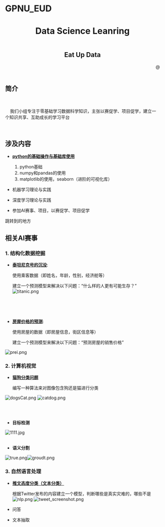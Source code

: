 # GPNU_EUD
<h1 align="center">Data Science Leanring</h1>
<div style="margin-top: 0.5in;">
    <h2 align="center">Eat Up Data</h2>
</div>

<div align="right"> @</div>
<br/>

## 简介

<br/>

&nbsp;&nbsp;&nbsp;&nbsp;我们小组专注于零基础学习数据科学知识，主张以赛促学、项目促学，建立一个知识共享、互助成长的学习平台

<br/>

## 涉及内容

- **[python的基础操作与基础库使用](#jump)**

    1. python基础
    2. numpy和pandas的使用
    3. matplotlib的使用，seaborn（进阶的可视化库）

- 机器学习理论与实践


- 深度学习理论与实践


- 参加AI赛事、项目，以赛促学、项目促学


<span id="jump">跳转到的地方</span>
## 相关AI赛事


### 1. 结构化数据挖掘



- **[泰坦尼克号的沉没](https://www.kaggle.com/c/titanic)**:

    使用乘客数据（即姓名，年龄，性别，经济舱等）
    
    建立一个预测模型来解决以下问题：“什么样的人更有可能生存？” 
![titanic.png](./.github/titanic.png)




<br/><br/>
<br/>


- **[房屋价格的预测](https://www.kaggle.com/c/house-prices-advanced-regression-techniques/overview/tutorials)**:

    使用房屋的数据（即房屋信息，街区信息等）
    
    建立一个预测模型来解决以下问题：“预测房屋的销售价格”
    
![prei.png](./.github/prei.png)


### 2. 计算机视觉



- **[猫狗分类问题](https://www.kaggle.com/c/dogs-vs-cats)**


    编写一种算法来对图像包含狗还是猫进行分类
    
    
 
![dogsCat.png](./.github/dogsCat.png)
![catdog.png](./.github/catdog.png)

<br/><br/>


- **目标检测**






![1111.jpg](./.github/1111.jpg)
<br/><br/>
- **语义分割**


![true.png](./.github/true.png)![groudt.png](./.github/groudt.png)

### 3. 自然语言处理
- **[推文态度分类（文本分类）](https://www.kaggle.com/c/nlp-getting-started/overview)**

    根据Twitter发布的内容建立一个模型，判断哪些是真实灾难的，哪些不是
![nlp.png](./.github/nlp.png)
![tweet_screenshot.png](./.github/tweet_screenshot.png)

- 问答
- 文本抽取
